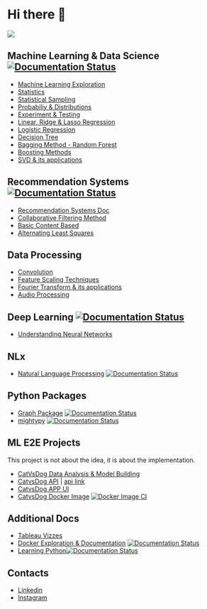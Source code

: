 # Hi there 👋

![](https://komarev.com/ghpvc/?username=nishantbaheti)

<!-- |||
|-|-|
| [![Nishant's github stats](https://github-readme-stats.vercel.app/api?username=nishantbaheti)](https://github.com/nishantbaheti) | [![Top Langs](https://github-readme-stats.vercel.app/api/top-langs/?username=nishantbaheti&layout=compact)](https://github.com/nishantbaheti) | -->


## Machine Learning & Data Science [![Documentation Status](https://readthedocs.org/projects/machinelearningexploration/badge/?version=latest)](https://machinelearningexploration.readthedocs.io/en/latest/?badge=latest)
- [Machine Learning Exploration](https://machinelearningexploration.readthedocs.io)
- [Statistics](https://machinelearningexploration.readthedocs.io/en/latest/PracticalStatistics/Statistics.html)
- [Statistical Sampling](https://machinelearningexploration.readthedocs.io/en/latest/PracticalStatistics/Sampling.html)
- [Probabiliy & Distributions](https://machinelearningexploration.readthedocs.io/en/latest/PracticalStatistics/Distributions.html)
- [Experiment & Testing](https://machinelearningexploration.readthedocs.io/en/latest/PracticalStatistics/Hypothesis.html#Experiments-&-Testing)
- [Linear, Ridge & Lasso Regression](https://machinelearningexploration.readthedocs.io/en/latest/LinearRegression/Explore.html)
- [Logistic Regression](https://machinelearningexploration.readthedocs.io/en/latest/LogisticRegression/Explore.html)
- [Decision Tree](https://machinelearningexploration.readthedocs.io/en/latest/TreeBasedModels/ExploreDecisionTree.html)
- [Bagging Method - Random Forest](https://machinelearningexploration.readthedocs.io/en/latest/EnsembleMethods/ExploreRandomForest.html)
- [Boosting Methods](https://machinelearningexploration.readthedocs.io/en/latest/EnsembleMethods/ExploreBoosting.html)
- [SVD & its applications](https://machinelearningexploration.readthedocs.io/en/latest/MathExploration/SingularValueDecomposition.html)

## Recommendation Systems [![Documentation Status](https://readthedocs.org/projects/recommendation-systems/badge/?version=latest)](https://recommendation-systems.readthedocs.io/en/latest/?badge=latest)
- [Recommendation Systems Doc](https://recommendation-systems.readthedocs.io/)
- [Collaborative Filtering Method](https://recommendation-systems.readthedocs.io/en/latest/notebooks/cf_item_item.html)
- [Basic Content Based](https://recommendation-systems.readthedocs.io/en/latest/notebooks/basic_content_based.html)
- [Alternating Least Squares](https://recommendation-systems.readthedocs.io/en/latest/notebooks/als.html)

## Data Processing
- [Convolution](https://machinelearningexploration.readthedocs.io/en/latest/MathExploration/Convolution.html)
- [Feature Scaling Techniques](https://machinelearningexploration.readthedocs.io/en/latest/DataPreprocessing/techniques.html)
- [Fourier Transform & its applications](https://machinelearningexploration.readthedocs.io/en/latest/MathExploration/Fourier.html)
- [Audio Processing](https://machinelearningexploration.readthedocs.io/en/latest/MathExploration/AudioProcessing.html)

## Deep Learning [![Documentation Status](https://readthedocs.org/projects/understandnn/badge/?version=latest)](https://understandnn.readthedocs.io/en/latest/?badge=latest)
- [Understanding Neural Networks](https://understandnn.readthedocs.io/) 

## NLx
- [Natural Language Processing](https://nlpblog.readthedocs.io/en/latest/) [![Documentation Status](https://readthedocs.org/projects/nlpblog/badge/?version=latest)](https://nlpblog.readthedocs.io/en/latest/?badge=latest)

## Python Packages
- [Graph Package](https://graphpkg.readthedocs.io/) [![Documentation Status](https://readthedocs.org/projects/graphpkg/badge/?version=latest)](https://graphpkg.readthedocs.io/en/latest/?badge=latest)
- [mightypy](https://mightypy.readthedocs.io/) [![Documentation Status](https://readthedocs.org/projects/mightypy/badge/?version=latest)](https://mightypy.readthedocs.io/en/latest/?badge=latest)

## ML E2E Projects

This project is not about the idea, it is about the implementation.
  - [CatVsDog Data Analysis & Model Building](https://github.com/NishantBaheti/ConvolutionalNeuralNetwork)
  - [CatvsDog API](https://github.com/NishantBaheti/CatVsDogModelApi) | [api link](https://catordogpython.herokuapp.com/)
  - [CatvsDog APP UI](https://peaceful-hugle-bd2f1d.netlify.app/)
  - [CatvsDog Docker Image](https://hub.docker.com/r/nishantbaheti/catvsdog-ml-model-api) [![Docker Image CI](https://github.com/NishantBaheti/CatVsDogModelApi/actions/workflows/docker-image.yml/badge.svg)](https://github.com/NishantBaheti/CatVsDogModelApi/actions/workflows/docker-image.yml)

## Additional Docs
- [Tableau Vizzes](https://public.tableau.com/app/profile/nishant.baheti)
- [Docker Exploration & Documentation](https://nishantbaheti.github.io/Docker-Exploration/) [![Documentation Status](https://readthedocs.org/projects/docker-exploration/badge/?version=latest)](https://docker-exploration.readthedocs.io/en/latest/?badge=latest)
- [Learning Python](https://learningpython.readthedocs.io/)[![Documentation Status](https://readthedocs.org/projects/learningpython/badge/?version=latest)](https://learningpython.readthedocs.io/en/latest/?badge=latest)

## Contacts
- [Linkedin](https://www.linkedin.com/in/nishantbaheti/)
- [Instagram](https://www.instagram.com/_cranky_panda_/)
